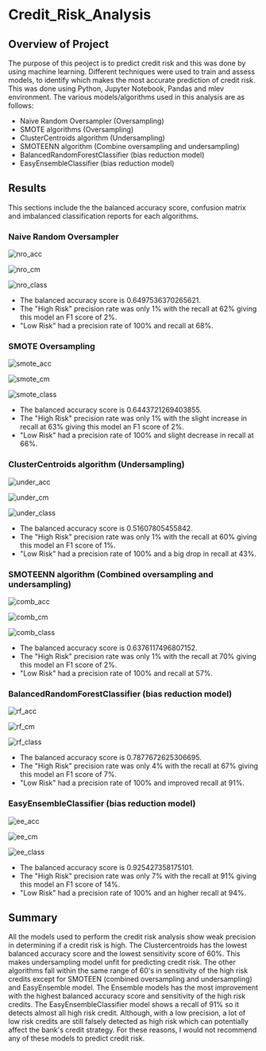 # Credit_Risk_Analysis

## Overview of Project
The purpose of this peoject is to predict credit risk and this was done by using machine learning. Different techniques were used to train and assess models, to identify which makes the most accurate prediction of credit risk. This was done using Python, Jupyter Notebook, Pandas and mlev environment. The various models/algorithms used in this analysis are as follows:

- Naive Random Oversampler (Oversampling)
- SMOTE algorithms (Oversampling)
- ClusterCentroids algorithm (Undersampling)
- SMOTEENN algorithm (Combine oversampling and undersampling)
- BalancedRandomForestClassifier (bias reduction model)
- EasyEnsembleClassifier (bias reduction model)

## Results
This sections include the the balanced accuracy score, confusion matrix and imbalanced classification reports for each algorithms.


### Naive Random Oversampler
 
   ![nro_acc](Resources/nro_acc.png)

   ![nro_cm](Resources/nro_cm.png)
   
   ![nro_class](Resources/nro_class.png)


- The balanced accuracy score is 0.6497536370265621.
- The "High Risk" precision rate was only 1% with the recall at 62% giving this model an F1 score of 2%.
- "Low Risk" had a precision rate of 100% and recall at 68%.



### SMOTE Oversampling

   ![smote_acc](Resources/smote_acc.png)

   ![smote_cm](Resources/smote_cm.png)
   
   ![smote_class](Resources/smote_class.png)
   
     
- The balanced accuracy score is 0.6443721269403855.
- The "High Risk" precision rate was only 1% with the slight increase in recall at 63% giving this model an F1 score of 2%.
- "Low Risk" had a precision rate of 100% and slight decrease in recall at 66%.



### ClusterCentroids algorithm (Undersampling)

   ![under_acc](Resources/under_acc.png)

   ![under_cm](Resources/under_cm.png)
   
   ![under_class](Resources/under_class.png)
   
   
- The balanced accuracy score is 0.51607805455842.
- The "High Risk" precision rate was only 1% with the recall at 60% giving this model an F1 score of 1%.
- "Low Risk" had a precision rate of 100% and a big drop in recall at 43%.



### SMOTEENN algorithm (Combined oversampling and undersampling)

   ![comb_acc](Resources/comb_acc.png)

   ![comb_cm](Resources/comb_cm.png)
   
   ![comb_class](Resources/comb_class.png)


- The balanced accuracy score is 0.6376117496807152.
- The "High Risk" precision rate was only 1% with the recall at 70% giving this model an F1 score of 2%.
- "Low Risk" had a precision rate of 100% and recall at 57%.



### BalancedRandomForestClassifier (bias reduction model)

   ![rf_acc](Resources/rf_acc.png)

   ![rf_cm](Resources/rf_cm.png)
   
   ![rf_class](Resources/rf_class.png)


- The balanced accuracy score is 0.7877672625306695.
- The "High Risk" precision rate was only 4% with the recall at 67% giving this model an F1 score of 7%.
- "Low Risk" had a precision rate of 100% and improved recall at 91%.



### EasyEnsembleClassifier (bias reduction model)

   ![ee_acc](Resources/ee_acc.png)

   ![ee_cm](Resources/ee_cm.png)
   
   ![ee_class](Resources/ee_class.png)


- The balanced accuracy score is 0.925427358175101.
- The "High Risk" precision rate was only 7% with the recall at 91% giving this model an F1 score of 14%.
- "Low Risk" had a precision rate of 100% and an higher recall at 94%.


## Summary
All the models used to perform the credit risk analysis show weak precision in determining if a credit risk is high.
The Clustercentroids has the lowest balanced accuracy score and the lowest sensitivity score of 60%. This makes undersampling model unfit for predicting credit risk. The other algorithms fall within the same range of 60's in sensitivity of the high risk credits except for SMOTEEN (combined oversampling and undersampling) and EasyEnsemble model.
The Ensemble models has the most improvement with the highest balanced accuracy score and sensitivity of the high risk credits.
The EasyEnsembleClassifier model shows a recall of 91% so it detects almost all high risk credit. Although, with a low precision, a lot of low risk credits are still falsely detected as high risk which can potentially affect the bank's credit strategy.
For these reasons, I would not recommend any of these models to predict credit risk.
